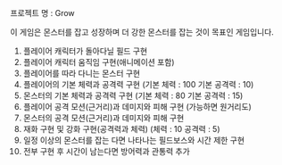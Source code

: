 
 프로젝트 명 : Grow  
  
 이 게임은 몬스터를 잡고 성장하며 더 강한 몬스터를 잡는 것이 목표인 게임입니다.  
 1. 플레이어 캐릭터가 돌아다닐 필드 구현  
 3. 플레이어 캐릭터 움직임 구현(애니메이션 포함)
 4. 플레이어를 따라 다니는 몬스터 구현  
 5. 플레이어의 기본 체력과 공격력 구현  (기본 체력 : 100 기본 공격력 : 10)  
 6. 몬스터의 기본 체력과 공격력 구현  (기본 체력 : 80 기본 공격력 : 15)  
 7. 플레이어 공격 모션(근거리)과 데미지와 피해 구현  (가능하면 원거리도)  
 8. 몬스터의 공격 모션(근거리)과 데미지와 피해 구현  
 9. 재화 구현 및 강화 구현(공격력과 체력)  (체력 : 10 공격력 : 5)
 10. 일정 이상의 몬스터를 잡는 다면 나타나는 필드보스와 시간 제한 구현  
 11. 전부 구현 후 시간이 남는다면 방어력과 관통력 추가  
